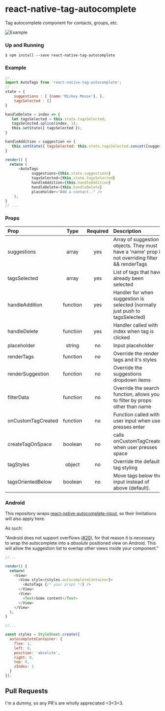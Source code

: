 # react-native-tag-autocomplete

Tag autocomplete component for contacts, groups, etc.

![Example](https://raw.githubusercontent.com/JoeRoddy/react-native-tag-autocomplete/master/tag.gif)

### Up and Running

```shell
$ npm install --save react-native-tag-autocomplete
```

### Example

```javascript
//...
import AutoTags from 'react-native-tag-autocomplete';
// ...
state = {
    suggestions : [ {name:'Mickey Mouse'}, ],
    tagsSelected : []
}

handleDelete = index => {
   let tagsSelected = this.state.tagsSelected;
   tagsSelected.splice(index, 1);
   this.setState({ tagsSelected });
}

handleAddition = suggestion => {
   this.setState({ tagsSelected: this.state.tagsSelected.concat([suggestion]) });
}

render() {
  return (
      <AutoTags
            suggestions={this.state.suggestions}
            tagsSelected={this.state.tagsSelected}
            handleAddition={this.handleAddition}
            handleDelete={this.handleDelete}
            placeholder="Add a contact.." />
    );
}
// ...
```

### Props

| Prop               |   Type   | Required | Description                                                                                      |
| :----------------- | :------: | :------: | :----------------------------------------------------------------------------------------------- |
| suggestions        |  array   |   yes    | Array of suggestion objects. They must have a 'name' prop if not overriding filter && renderTags |
| tagsSelected       |  array   |   yes    | List of tags that have already been selected                                                     |
| handleAddition     | function |   yes    | Handler for when suggestion is selected (normally just push to tagsSelected)                     |
| handleDelete       | function |   yes    | Handler called with index when tag is clicked                                                    |
| placeholder        |  string  |    no    | Input placeholder                                                                                |
| renderTags         | function |    no    | Override the render tags and it's styles                                                         |
| renderSuggestion   | function |    no    | Override the suggestions dropdown items                                                          |
| filterData         | function |    no    | Override the search function, allows you to filter by props other than name                      |
| onCustomTagCreated | function |    no    | Function called with user input when user presses enter                                          |
| createTagOnSpace   | boolean  |    no    | calls onCustomTagCreated when user presses space                                                 |
| tagStyles          |  object  |    no    | Override the default tag styling                                                                 |
| tagsOrientedBelow  | boolean  |    no    | Move tags below the input instead of above (default).                                            |

### Android

This repository wraps [react-native-autocomplete-input](https://github.com/l-urence/react-native-autocomplete-input), so their limitations will also apply here.

As such:

"Android does not support overflows ([#20](https://github.com/l-urence/react-native-autocomplete-input/issues/20)), for that reason it is necessary to wrap the autocomplete into a _absolute_ positioned view on Android. This will allow the suggestion list to overlap other views inside your component."

```javascript
//...

render() {
  return(
    <View>
      <View style={styles.autocompleteContainer}>
        <AutoTags {/* your props */} />
      </View>
      <View>
        <Text>Some content</Text>
      </View>
    </View>
  );
}

//...

const styles = StyleSheet.create({
  autocompleteContainer: {
    flex: 1,
    left: 0,
    position: 'absolute',
    right: 0,
    top: 0,
    zIndex: 1
  }
});
```


## Pull Requests

I'm a dummy, so any PR's are wholly appreciated <3<3<3.
